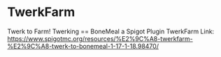# TwerkFarm
Twerk to Farm!
Twerking == BoneMeal a Spigot Plugin
TwerkFarm Link: https://www.spigotmc.org/resources/%E2%9C%A8-twerkfarm-%E2%9C%A8-twerk-to-bonemeal-1-17-1-18.98470/
